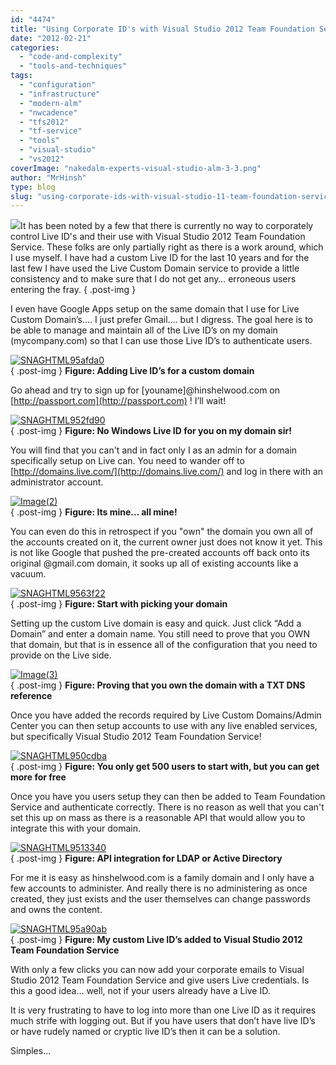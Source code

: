 ```yaml
---
id: "4474"
title: "Using Corporate ID's with Visual Studio 2012 Team Foundation Service"
date: "2012-02-21"
categories: 
  - "code-and-complexity"
  - "tools-and-techniques"
tags: 
  - "configuration"
  - "infrastructure"
  - "modern-alm"
  - "nwcadence"
  - "tfs2012"
  - "tf-service"
  - "tools"
  - "visual-studio"
  - "vs2012"
coverImage: "nakedalm-experts-visual-studio-alm-3-3.png"
author: "MrHinsh"
type: blog
slug: "using-corporate-ids-with-visual-studio-11-team-foundation-service"
---
```


![](images/image_thumb1.png)It has been noted by a few that there is currently no way to corporately control Live ID's and their use with Visual Studio 2012 Team Foundation Service. These folks are only partially right as there is a work around, which I use myself. I have had a custom Live ID for the last 10 years and for the last few I have used the Live Custom Domain service to provide a little consistency and to make sure that I do not get any… erroneous users entering the fray.
{ .post-img }

I even have Google Apps setup on the same domain that I use for Live Custom Domain’s…. I just prefer Gmail…. but I digress. The goal here is to be able to manage and maintain all of the Live ID’s on my domain (mycompany.com) so that I can use those Live ID’s to authenticate users.

[![SNAGHTML95afda0](images/SNAGHTML95afda0_thumb-9-9.png "SNAGHTML95afda0")](http://blog.hinshelwood.com/files/2012/02/SNAGHTML95afda0.png)  
{ .post-img }
**Figure: Adding Live ID’s for a custom domain**

Go ahead and try to sign up for \[youname\]@hinshelwood.com on [http://passport.com](http://passport.com) ! I’ll wait!

[![SNAGHTML952fd90](images/SNAGHTML952fd90_thumb-6-6.png "SNAGHTML952fd90")](http://blog.hinshelwood.com/files/2012/02/SNAGHTML952fd90.png)  
{ .post-img }
**Figure: No Windows Live ID for you on my domain sir!**

You will find that you can't and in fact only I as an admin for a domain specifically setup on Live can. You need to wander off to  [http://domains.live.com/](http://domains.live.com/) and log in there with an administrator account.

[![Image(2)](images/Image2_thumb-1-1.png "Image(2)")](http://blog.hinshelwood.com/files/2012/02/Image2.png)  
{ .post-img }
**Figure: Its mine... all mine!**

You can even do this in retrospect if you "own" the domain you own all of the accounts created on it, the current owner just does not know it yet. This is not like Google that pushed the pre-created accounts off back onto its original @gmail.com domain, it sooks up all of existing accounts like a vacuum.

[![SNAGHTML9563f22](images/SNAGHTML9563f22_thumb-7-7.png "SNAGHTML9563f22")](http://blog.hinshelwood.com/files/2012/02/SNAGHTML9563f22.png)  
{ .post-img }
**Figure: Start with picking your domain**

Setting up the custom Live domain is easy and quick. Just click “Add a Domain” and enter a domain name. You still need to prove that you OWN that domain, but that is in essence all of the configuration that you need to provide on the Live side.

[![Image(3)](images/Image3_thumb-2-2.png "Image(3)")](http://blog.hinshelwood.com/files/2012/02/Image3.png)  
{ .post-img }
**Figure: Proving that you own the domain with a TXT DNS reference**

Once you have added the records required by Live Custom Domains/Admin Center you can then setup accounts to use with any live enabled services, but specifically Visual Studio 2012 Team Foundation Service!

[![SNAGHTML950cdba](images/SNAGHTML950cdba_thumb-4-4.png "SNAGHTML950cdba")](http://blog.hinshelwood.com/files/2012/02/SNAGHTML950cdba.png)  
{ .post-img }
**Figure: You only get 500 users to start with, but you can get more for free**

Once you have you users setup they can then be added to Team Foundation Service and authenticate correctly. There is no reason as well that you can't set this up on mass as there is a reasonable API that would allow you to integrate this with your domain.

[![SNAGHTML9513340](images/SNAGHTML9513340_thumb-5-5.png "SNAGHTML9513340")](http://blog.hinshelwood.com/files/2012/02/SNAGHTML9513340.png)  
{ .post-img }
**Figure: API integration for LDAP or Active Directory**

For me it is easy as hinshelwood.com is a family domain and I only have a few accounts to administer. And really there is no administering as once created, they just exists and the user themselves can change passwords and owns the content.

[![SNAGHTML95a90ab](images/SNAGHTML95a90ab_thumb-8-8.png "SNAGHTML95a90ab")](http://blog.hinshelwood.com/files/2012/02/SNAGHTML95a90ab.png)  
{ .post-img }
**Figure: My custom Live ID’s added to Visual Studio 2012 Team Foundation Service**

With only a few clicks you can now add your corporate emails to Visual Studio 2012 Team Foundation Service and give users Live credentials. Is this a good idea… well, not if your users already have a Live ID.

It is very frustrating to have to log into more than one Live ID as it requires much strife with logging out. But if you have users that don’t have live ID’s or have rudely named or cryptic live ID’s then it can be a solution.

Simples...


